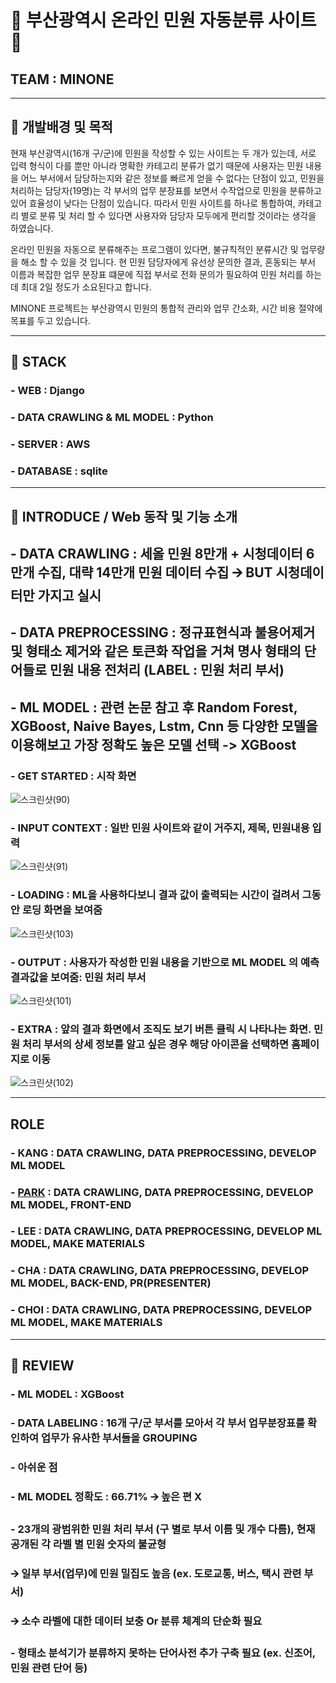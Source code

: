 # 📌 부산광역시 온라인 민원 자동분류 사이트 📌
## TEAM : MINONE

---------------------------------------------------------------------------


## 📌 개발배경 및 목적
현재 부산광역시(16개 구/군)에 민원을 작성할 수 있는 사이트는 두 개가 있는데, 서로 입력 형식이 다를 뿐만 아니라 명확한 카테고리 분류가 없기 때문에 
사용자는 민원 내용을 어느 부서에서 담당하는지와 같은 정보를 빠르게 얻을 수 없다는 단점이 있고,
민원을 처리하는 담당자(19명)는 각 부서의 업무 분장표를 보면서 수작업으로 민원을 분류하고 있어 효율성이 낮다는 단점이 있습니다.
따라서 민원 사이트를 하나로 통합하여, 카테고리 별로 분류 및 처리 할 수 있다면 사용자와 담당자 모두에게 편리할 것이라는 생각을 하였습니다.

온라인 민원을 자동으로 분류해주는 프로그램이 있다면, 불규칙적인 분류시간 및 업무량을 해소 할 수 있을 것 입니다.
현 민원 담당자에게 유선상 문의한 결과, 혼동되는 부서 이름과 복잡한 업무 분장표 떄문에 직접 부서로 전화 문의가 필요하여 민원 처리를 하는 데 최대 2일 정도가 소요된다고 합니다.

MINONE 프로젝트는 부산광역시 민원의 통합적 관리와 업무 간소화, 시간 비용 절약에 목표를 두고 있습니다.

---------------------------------------------------------------------------

## 📌 STACK
### - WEB : Django 
### - DATA CRAWLING & ML MODEL : Python
### - SERVER : AWS
### - DATABASE : sqlite

---------------------------------------------------------------------------

## 📌 INTRODUCE / Web 동작 및 기능 소개
## - DATA CRAWLING : 세올 민원 8만개 + 시청데이터 6만개 수집, 대략 14만개 민원 데이터 수집 🡪 BUT 시청데이터만 가지고 실시
## - DATA PREPROCESSING : 정규표현식과 불용어제거 및 형태소 제거와 같은 토큰화 작업을 거쳐 명사 형태의 단어들로 민원 내용 전처리 (LABEL : 민원 처리 부서)
## - ML MODEL : 관련 논문 참고 후 Random Forest, XGBoost, Naive Bayes, Lstm, Cnn 등 다양한 모델을 이용해보고 가장 정확도 높은 모델 선택 -> XGBoost

### - GET STARTED : 시작 화면

![스크린샷(90)](https://user-images.githubusercontent.com/46439700/107152227-0d188680-69aa-11eb-9548-44b1fbe409c7.png)

### - INPUT CONTEXT : 일반 민원 사이트와 같이 거주지, 제목, 민원내용 입력

![스크린샷(91)](https://user-images.githubusercontent.com/46439700/107152372-d55e0e80-69aa-11eb-9621-52ca2b3313a1.png)

### - LOADING : ML을 사용하다보니 결과 값이 출력되는 시간이 걸려서 그동안 로딩 화면을 보여줌

![스크린샷(103)](https://user-images.githubusercontent.com/46439700/107154010-e2333000-69b3-11eb-9ae7-2f0044e52a0b.png)

### - OUTPUT : 사용자가 작성한 민원 내용을 기반으로 ML MODEL 의 예측 결과값을 보여줌: 민원 처리 부서

![스크린샷(101)](https://user-images.githubusercontent.com/46439700/107152751-f6bffa00-69ac-11eb-9670-9387975c10f1.png)

### - EXTRA : 앞의 결과 화면에서 조직도 보기 버튼 클릭 시 나타나는 화면. 민원 처리 부서의 상세 정보를 알고 싶은 경우 해당 아이콘을 선택하면 홈페이지로 이동 

![스크린샷(102)](https://user-images.githubusercontent.com/46439700/107152757-ff183500-69ac-11eb-837f-545521682a75.png)

-----------------------------------------------------------------------------------

## ROLE
### - KANG : DATA CRAWLING, DATA PREPROCESSING, DEVELOP ML MODEL
### -  [PARK](https://github.com/qwa310) : DATA CRAWLING, DATA PREPROCESSING, DEVELOP ML MODEL, FRONT-END
### - LEE : DATA CRAWLING, DATA PREPROCESSING, DEVELOP ML MODEL, MAKE MATERIALS
### - CHA : DATA CRAWLING, DATA PREPROCESSING, DEVELOP ML MODEL, BACK-END, PR(PRESENTER)
### - CHOI : DATA CRAWLING, DATA PREPROCESSING, DEVELOP ML MODEL, MAKE MATERIALS

--------------------------------------------------------------------------------------

## 📌 REVIEW 
### - ML MODEL : XGBoost
### - DATA LABELING : 16개 구/군 부서를 모아서 각 부서 업무분장표를 확인하여 업무가 유사한 부서들을 GROUPING
###  - 아쉬운 점
###  - ML MODEL 정확도 : 66.71%  🡪 높은 편 X
###  - 23개의 광범위한 민원 처리 부서 (구 별로 부서 이름 및 개수 다름), 현재 공개된 각 라벨 별 민원 숫자의 불균형 
###   🡪 일부 부서(업무)에 민원 밀집도 높음 (ex. 도로교통, 버스, 택시 관련 부서)
###   🡪 소수 라벨에 대한 데이터 보충 Or 분류 체계의 단순화 필요
###  - 형태소 분석기가 분류하지 못하는 단어사전 추가 구축 필요 (ex. 신조어, 민원 관련 단어 등)



